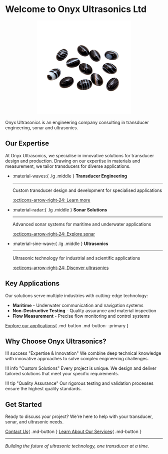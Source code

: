 # Welcome to Onyx Ultrasonics Ltd

<div align="center">
  <img src="assets/images/bw_onyx_alpha.png" alt="Onyx Ultrasonics logo" width="300">
</div>

Onyx Ultrasonics is an engineering company consulting in transducer engineering, sonar and ultrasonics.

## Our Expertise

At Onyx Ultrasonics, we specialise in innovative solutions for transducer design and production. Drawing on our expertise in materials and measurement, we tailor transducers for diverse applications.

<div class="grid cards" markdown>

-   :material-waves:{ .lg .middle } **Transducer Engineering**

    ---

    Custom transducer design and development for specialised applications

    [:octicons-arrow-right-24: Learn more](services/transducers.md)

-   :material-radar:{ .lg .middle } **Sonar Solutions**

    ---

    Advanced sonar systems for maritime and underwater applications

    [:octicons-arrow-right-24: Explore sonar](services/sonar.md)

-   :material-sine-wave:{ .lg .middle } **Ultrasonics**

    ---

    Ultrasonic technology for industrial and scientific applications

    [:octicons-arrow-right-24: Discover ultrasonics](services/ultrasonics.md)

</div>

## Key Applications

Our solutions serve multiple industries with cutting-edge technology:

- **Maritime** - Underwater communication and navigation systems
- **Non-Destructive Testing** - Quality assurance and material inspection
- **Flow Measurement** - Precise flow monitoring and control systems

[Explore our applications](applications/index.md){ .md-button .md-button--primary }

## Why Choose Onyx Ultrasonics?

!!! success "Expertise & Innovation"
    We combine deep technical knowledge with innovative approaches to solve complex engineering challenges.

!!! info "Custom Solutions"
    Every project is unique. We design and deliver tailored solutions that meet your specific requirements.

!!! tip "Quality Assurance"
    Our rigorous testing and validation processes ensure the highest quality standards.

## Get Started

Ready to discuss your project? We're here to help with your transducer, sonar, and ultrasonic needs.

[Contact Us](contact.md){ .md-button }
[Learn About Our Services](services/index.md){ .md-button }

---

*Building the future of ultrasonic technology, one transducer at a time.*
